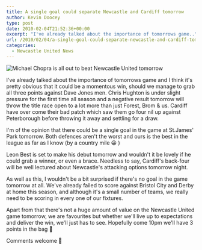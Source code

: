 ```yaml
---
title: A single goal could separate Newcastle and Cardiff tomorrow
author: Kevin Doocey
type: post
date: 2010-02-04T21:52:36+00:00
excerpt: "I've already talked about the importance of tomorrows game.."
url: /2010/02/04/a-single-goal-could-separate-newcastle-and-cardiff-tomorrow/
categories:
  - Newcastle United News
---
```


![Michael Chopra is all out to beat Newcastle United tomorrow](https://static.guim.co.uk/sys-images/Sport/Pix/pictures/2009/9/29/1254260599264/Michael-Chopra-001.jpg "Chopra - Looking to end Newcastle's fine form at St.James' this season")

I've already talked about the importance of tomorrows game and I think it's pretty obvious that it could be a momentous win, should we manage to grab all three points against Dave Jones men. Chris Hughton is under slight pressure for the first time all season and a negative result tomorrow will throw the title race open to a lot more than just Forest, Brom & us. Cardiff have over come their bad patch which saw them go four nil up against Peterborough before throwing it away and settling for a draw.

I'm of the opinion that there could be a single goal in the game at St.James' Park tomorrow. Both defences aren't the worst and ours is the best in the league as far as I know (by a country mile 😀 )

Leon Best is set to make his debut tomorrow and wouldn't it be lovely if he could grab a winner, or even a brace. Needless to say, Cardiff's back-four will be well lectured about Newcastle's attacking options tomorrow night.

As well as this, I wouldn't be a bit surprised if there's no goal in the game tomorrow at all. We've already failed to score against Bristol City and Derby at home this season, and although it's a small number of teams, we really need to be scoring in every one of our fixtures.

Apart from that there's not a huge amount of value on the Newcastle United game tomorrow, we are favourites but whether we'll live up to expectations and deliver the win, we'll just has to see. Hopefully come 10pm we'll have 3 points in the bag 🙂

Comments welcome 🙂
